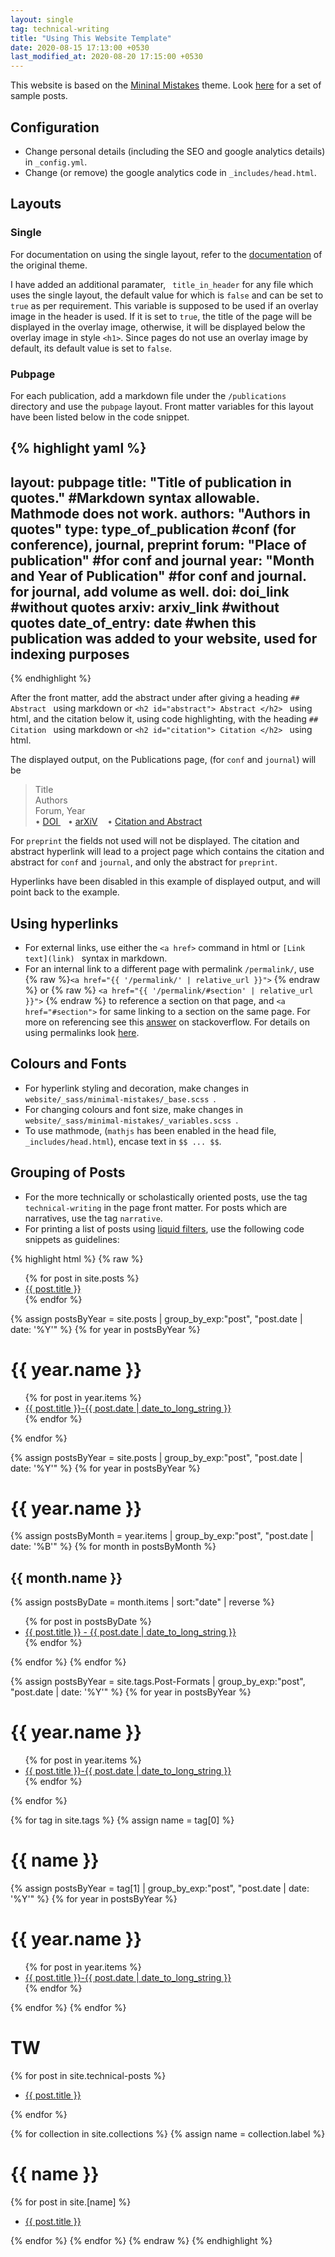 ```yaml
---
layout: single
tag: technical-writing
title: "Using This Website Template"
date: 2020-08-15 17:13:00 +0530
last_modified_at: 2020-08-20 17:15:00 +0530
---
```


This website is based on the <a href="https://github.com/mmistakes/minimal-mistakes">Mininal Mistakes</a> theme.
Look <a href="https://mmistakes.github.io/minimal-mistakes/year-archive/">here</a> for a set of sample posts.

## Configuration

* Change personal details (including the SEO and google analytics details) in ```_config.yml```.
* Change (or remove) the google analytics code in ```_includes/head.html```.

## Layouts

### Single

For documentation on using the single layout, refer to the <a href="https://mmistakes.github.io/minimal-mistakes/docs/layouts/#single-layout">documentation</a> of the original theme.

I have added an additional paramater, ``` title_in_header``` for any file which uses the single layout, the default value for which is ```false``` and can be set to
```true``` as per requirement. This variable is supposed to be used if an overlay image in the header is used.
If it is set to ```true```, the title of the page will be displayed in the overlay image, otherwise, it will be displayed below the overlay image in style ```<h1>```. 
Since pages do not use an overlay image by default, its default value is set to ```false```.

### Pubpage

For each publication, add a markdown file under the ```/publications``` directory and use the ```pubpage``` layout. Front matter variables for this layout have been listed below in the code snippet. 

{% highlight yaml %}
---
layout: pubpage 
title: "Title of publication in quotes." #Markdown syntax allowable. Mathmode does not work.
authors:  "Authors in quotes"
type: type_of_publication #conf (for conference), journal, preprint
forum:  "Place of publication" #for conf and journal
year: "Month and Year of Publication" #for conf and journal. for journal, add volume as well. 
doi: doi_link #without quotes
arxiv: arxiv_link #without quotes
date_of_entry: date #when this publication was added to your website, used for indexing purposes
---
{% endhighlight %}

After the front matter, add the abstract under after giving a heading ```## Abstract ``` using markdown or ```<h2 id="abstract"> Abstract </h2> ``` using html, and the citation below it, using code highlighting, with the heading ```## Citation ``` using markdown or ```<h2 id="citation"> Citation </h2> ``` using html.

The displayed output, on the Publications page, (for ```conf``` and ```journal```) will be

<blockquote>
<div class="pubitem" id="pubdisplay">
  <div class="pubtitle">
    Title
  </div>
  <div class="pubauthors">
    Authors
  </div>
  <div class="pubinfo">
    Forum, Year  
  </div>  
  <div class="publinks">
  &#8226; <a href="#pubdisplay"> DOI </a>&nbsp;&nbsp; &#8226; <a href="#pubdisplay">arXiV</a>
    &nbsp;&nbsp; &#8226; <a href="#pubdisplay">Citation and Abstract</a>
  </div>
</div>
</blockquote>

For ```preprint``` the fields not used will not be displayed. The citation and abstract hyperlink will lead to a project page which contains the citation and abstract for
```conf``` and ```journal```, and only the abstract for ```preprint```.

<div class="notice">
  Hyperlinks have been disabled in this example of displayed output, and will point back to the example. 
</div>


## Using hyperlinks

* For external links, use either the ``` <a href> ``` command in html or ```[Link text](link) ``` syntax in markdown.
* For an internal link to a different page with permalink ```/permalink/```, use {% raw %}``` <a href="{{ '/permalink/' | relative_url }}"> ``` {% endraw %} or {% raw %} ``` <a href="{{ '/permalink/#section' | relative_url }}"> ``` {% endraw %} to reference a section on that page, and ``` <a href="#section"> ``` for same linking to a section on the same page. For more on referencing see this <a href="https://stackoverflow.com/questions/6695439/how-to-link-to-a-named-anchor-in-multimarkdown">answer</a> on stackoverflow. For details on using permalinks look <a href="https://jekyllrb.com/docs/permalinks/"> here</a>.

## Colours and Fonts

* For hyperlink styling and decoration, make changes in ```  website/_sass/minimal-mistakes/_base.scss  ```.
* For changing colours and font size, make changes in ```  website/_sass/minimal-mistakes/_variables.scss  ```.
* To use mathmode, (```mathjs``` has been enabled in the head file, ```_includes/head.html```), encase text in ``` $$ ... $$ ```.

## Grouping of Posts

* For the more technically or scholastically oriented posts, use the tag ``` technical-writing ``` in the page front matter.
For posts which are narratives, use the tag ``` narrative ```.
* For printing a list of posts using <a href="https://jekyllrb.com/docs/liquid/filters/">liquid filters</a>, use the following code snippets as guidelines:

{% highlight html %}
{% raw %}
<!-- List of all posts-->
<ul>
  {% for post in site.posts %}
    <li>
      <a href="{{ post.url }}">{{ post.title }}</a>
    </li>
  {% endfor %}
</ul>

<!-- Posts by year -->
{% assign postsByYear = site.posts | group_by_exp:"post", "post.date | date: '%Y'" %}
{% for year in postsByYear %}
<h1>{{ year.name }}</h1>
<ul>
  {% for post in year.items %}
    <li>
      <a href="{{ post.url | relative_url }}">{{ post.title }}-{{ post.date | date_to_long_string }}</a>
    </li>
  {% endfor %}
</ul>
{% endfor %}


<!-- Posts by year and month -->
{% assign postsByYear = site.posts | group_by_exp:"post", "post.date | date: '%Y'" %}
{% for year in postsByYear %}
<h1>{{ year.name }}</h1>
{% assign postsByMonth = year.items | group_by_exp:"post", "post.date | date: '%B'" %}
{% for month in postsByMonth %}
<h2>{{ month.name }}</h2>
{% assign postsByDate = month.items | sort:"date" | reverse %}
<ul>
  {% for post in postsByDate %}
    <li>
      <a href="{{ post.url | relative_url }}">{{ post.title }} - {{ post.date | date_to_long_string }} </a>      
    </li>
  {% endfor %}
</ul>
{% endfor %}
{% endfor %}



<!-- Posts by specific tag and year -->
{% assign postsByYear = site.tags.Post-Formats | group_by_exp:"post", "post.date | date: '%Y'" %}
{% for year in postsByYear %}
<h1>{{ year.name }}</h1>
<ul>
  {% for post in year.items %}
    <li>
      <a href="{{ post.url | relative_url }}">{{ post.title }}-{{ post.date | date_to_long_string }}</a>
    </li>
  {% endfor %}
</ul>
{% endfor %}


<!-- Posts by tag and year-->
{% for tag in site.tags %}
{% assign name = tag[0] %}
<h1>{{ name }}</h1>
{% assign postsByYear = tag[1] | group_by_exp:"post", "post.date | date: '%Y'" %}
{% for year in postsByYear %}
  <h1>{{ year.name }}</h1>
  <ul>
  {% for post in year.items %}
    <li>
      <a href="{{ post.url | relative_url }}">{{ post.title }}-{{ post.date | date_to_long_string }}</a>
    </li>
  {% endfor %}
  </ul>
{% endfor %}
{% endfor %}

<!-- Posts by specific collection -->
<h1>TW</h1>
{% for post in site.technical-posts %}
<ul>
  <li><a href="{{ post.url }}">{{ post.title }}</a></li>
</ul>
{% endfor %}

<!-- Posts by collection -->
{% for collection in site.collections %}
{% assign name = collection.label %}
  <h1>{{ name }}</h1>
  {% for post in site.[name] %}
  <ul>
    <li><a href="{{ post.url }}">{{ post.title }}</a></li>
  </ul>
  {% endfor %}
{% endfor %}
{% endraw %}
{% endhighlight %}


